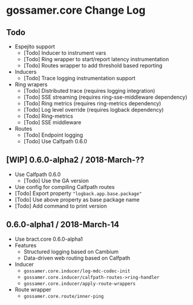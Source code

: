 # gossamer.core Change Log

## Todo

- Espejito support
  - [Todo] Inducer to instrument vars
  - [Todo] Ring wrapper to start/report latency instrumentation
  - [Todo] Routes wrapper to add threshold based reporting
- Inducers
  - [Todo] Trace logging instrumentation support
- Ring wrapers
  - [Todo] Distributed trace (requires logging integration)
  - [Todo] SSE streaming (requires ring-sse-middleware dependency)
  - [Todo] Ring metrics  (requires ring-metrics dependency)
  - [Todo] Log level override (requires logback dependency)
  - [Todo] Ring-metrics
  - [Todo] SSE middleware
- Routes
  - [Todo] Endpoint logging
  - [Todo] Use Calfpath 0.6.0


## [WIP] 0.6.0-alpha2 / 2018-March-??

- Use Calfpath 0.6.0
  - [Todo] Use the GA version
- Use config for compiling Calfpath routes
- [Todo] Export property `"logback.app.base.package"`
- [Todo] Use above property as base package name
- [Todo] Add command to print version



## 0.6.0-alpha1 / 2018-March-14

- Use bract.core 0.6.0-alpha1
- Features
  - Structured logging based on Cambium
  - Data-driven web routing based on Calfpath
- Inducer
  - `gossamer.core.inducer/log-mdc-codec-init`
  - `gossamer.core.inducer/calfpath-routes->ring-handler`
  - `gossamer.core.inducer/apply-route-wrappers`
- Route wrapper
  - `gossamer.core.route/inner-ping`
